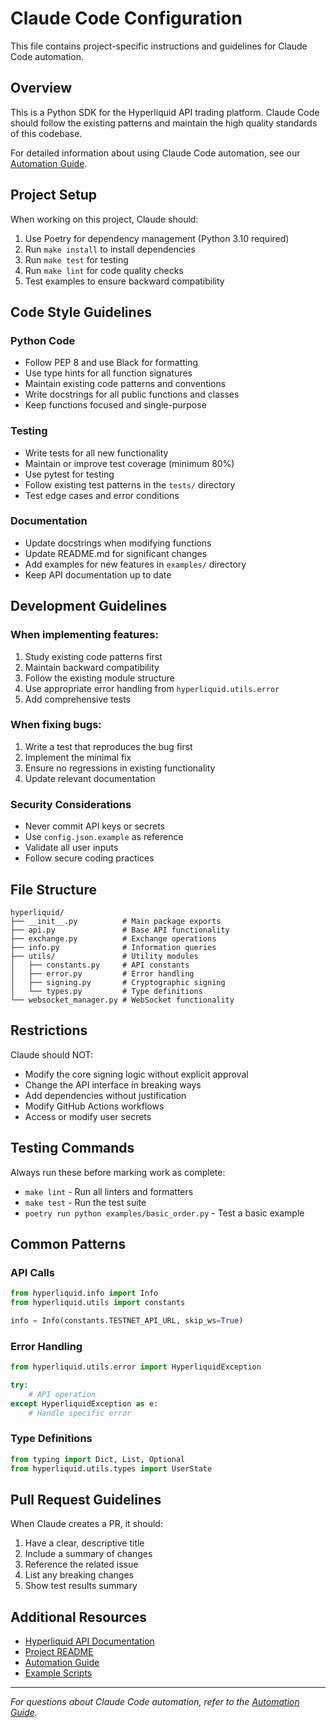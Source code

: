 # Claude Code Configuration

This file contains project-specific instructions and guidelines for Claude Code automation.

## Overview

This is a Python SDK for the Hyperliquid API trading platform. Claude Code should follow the existing patterns and maintain the high quality standards of this codebase.

For detailed information about using Claude Code automation, see our [Automation Guide](docs/AUTOMATION_GUIDE.md).

## Project Setup

When working on this project, Claude should:

1. Use Poetry for dependency management (Python 3.10 required)
2. Run `make install` to install dependencies
3. Run `make test` for testing
4. Run `make lint` for code quality checks
5. Test examples to ensure backward compatibility

## Code Style Guidelines

### Python Code
- Follow PEP 8 and use Black for formatting
- Use type hints for all function signatures
- Maintain existing code patterns and conventions
- Write docstrings for all public functions and classes
- Keep functions focused and single-purpose

### Testing
- Write tests for all new functionality
- Maintain or improve test coverage (minimum 80%)
- Use pytest for testing
- Follow existing test patterns in the `tests/` directory
- Test edge cases and error conditions

### Documentation
- Update docstrings when modifying functions
- Update README.md for significant changes
- Add examples for new features in `examples/` directory
- Keep API documentation up to date

## Development Guidelines

### When implementing features:
1. Study existing code patterns first
2. Maintain backward compatibility
3. Follow the existing module structure
4. Use appropriate error handling from `hyperliquid.utils.error`
5. Add comprehensive tests

### When fixing bugs:
1. Write a test that reproduces the bug first
2. Implement the minimal fix
3. Ensure no regressions in existing functionality
4. Update relevant documentation

### Security Considerations
- Never commit API keys or secrets
- Use `config.json.example` as reference
- Validate all user inputs
- Follow secure coding practices

## File Structure

```
hyperliquid/
├── __init__.py          # Main package exports
├── api.py               # Base API functionality
├── exchange.py          # Exchange operations
├── info.py              # Information queries
├── utils/               # Utility modules
│   ├── constants.py     # API constants
│   ├── error.py         # Error handling
│   ├── signing.py       # Cryptographic signing
│   └── types.py         # Type definitions
└── websocket_manager.py # WebSocket functionality
```

## Restrictions

Claude should NOT:
- Modify the core signing logic without explicit approval
- Change the API interface in breaking ways
- Add dependencies without justification
- Modify GitHub Actions workflows
- Access or modify user secrets

## Testing Commands

Always run these before marking work as complete:
- `make lint` - Run all linters and formatters
- `make test` - Run the test suite
- `poetry run python examples/basic_order.py` - Test a basic example

## Common Patterns

### API Calls
```python
from hyperliquid.info import Info
from hyperliquid.utils import constants

info = Info(constants.TESTNET_API_URL, skip_ws=True)
```

### Error Handling
```python
from hyperliquid.utils.error import HyperliquidException

try:
    # API operation
except HyperliquidException as e:
    # Handle specific error
```

### Type Definitions
```python
from typing import Dict, List, Optional
from hyperliquid.utils.types import UserState
```

## Pull Request Guidelines

When Claude creates a PR, it should:
1. Have a clear, descriptive title
2. Include a summary of changes
3. Reference the related issue
4. List any breaking changes
5. Show test results summary

## Additional Resources

- [Hyperliquid API Documentation](https://hyperliquid.gitbook.io/hyperliquid-docs/for-developers/api)
- [Project README](README.md)
- [Automation Guide](docs/AUTOMATION_GUIDE.md)
- [Example Scripts](examples/)

---

*For questions about Claude Code automation, refer to the [Automation Guide](docs/AUTOMATION_GUIDE.md).*